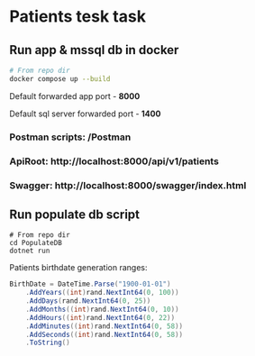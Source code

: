 # Patients tesk task

## Run app & mssql db in docker

```bash
# From repo dir 
docker compose up --build
```

Default forwarded app port - **8000**

Default sql server forwarded port - **1400**

### Postman scripts: /Postman

### ApiRoot: http://localhost:8000/api/v1/patients
### Swagger: http://localhost:8000/swagger/index.html

## Run populate db script
```shell
# From repo dir 
cd PopulateDB
dotnet run 
```

Patients birthdate generation ranges:
```csharp
BirthDate = DateTime.Parse("1900-01-01")
    .AddYears((int)rand.NextInt64(0, 100))
    .AddDays(rand.NextInt64(0, 25))
    .AddMonths((int)rand.NextInt64(0, 10))
    .AddHours((int)rand.NextInt64(0, 22))
    .AddMinutes((int)rand.NextInt64(0, 58))
    .AddSeconds((int)rand.NextInt64(0, 58))
    .ToString()
```
